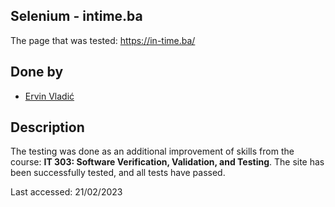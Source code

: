 ## Selenium - intime.ba

The page that was tested: https://in-time.ba/

## Done by
- [Ervin Vladić](https://github.com/ervinvladic)

## Description

The testing was done as an additional improvement of skills from the course: **IT 303: Software Verification, Validation, and Testing**. 
The site has been successfully tested, and all tests have passed. 



Last accessed: 21/02/2023


